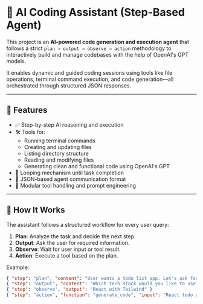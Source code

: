 # 🧠 AI Coding Assistant (Step-Based Agent)

This project is an **AI-powered code generation and execution agent** that follows a strict `plan → output → observe → action` methodology to interactively build and manage codebases with the help of OpenAI's GPT models.

It enables dynamic and guided coding sessions using tools like file operations, terminal command execution, and code generation—all orchestrated through structured JSON responses.

---

## 📌 Features

- ✅ Step-by-step AI reasoning and execution
- 🛠️ Tools for:
  - Running terminal commands
  - Creating and updating files
  - Listing directory structure
  - Reading and modifying files
  - Generating clean and functional code using OpenAI's GPT
- 🔁 Looping mechanism until task completion
- 📄 JSON-based agent communication format
- 🤖 Modular tool handling and prompt engineering

---

## 🚀 How It Works

The assistant follows a structured workflow for every user query:

1. **Plan**: Analyze the task and decide the next step.
2. **Output**: Ask the user for required information.
3. **Observe**: Wait for user input or tool result.
4. **Action**: Execute a tool based on the plan.

Example:
```json
{ "step": "plan", "content": "User wants a todo list app. Let's ask for tech stack." }
{ "step": "output", "content": "Which tech stack would you like to use?" }
{ "step": "observe", "output": "React with Tailwind" }
{ "step": "action", "function": "generate_code", "input": "React todo app with Tailwind" }